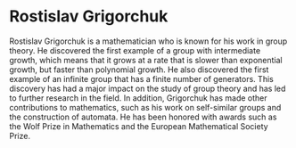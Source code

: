# Rostislav Grigorchuk

Rostislav Grigorchuk is a mathematician who is known for his work in group theory. He discovered the first example of a group with intermediate growth, which means that it grows at a rate that is slower than exponential growth, but faster than polynomial growth. He also discovered the first example of an infinite group that has a finite number of generators. This discovery has had a major impact on the study of group theory and has led to further research in the field. In addition, Grigorchuk has made other contributions to mathematics, such as his work on self-similar groups and the construction of automata. He has been honored with awards such as the Wolf Prize in Mathematics and the European Mathematical Society Prize.

